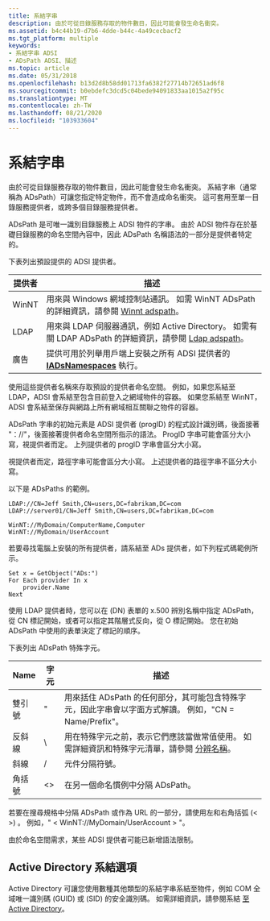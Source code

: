 ```yaml
---
title: 系結字串
description: 由於可從目錄服務存取的物件數目，因此可能會發生命名衝突。
ms.assetid: b4c44b19-d7b6-4dde-b44c-4a49cecbacf2
ms.tgt_platform: multiple
keywords:
- 系結字串 ADSI
- ADsPath ADSI、描述
ms.topic: article
ms.date: 05/31/2018
ms.openlocfilehash: b13d2d8b58dd01713fa6382f27714b72651ad6f8
ms.sourcegitcommit: b0ebdefc3dcd5c04bede94091833aa1015a2f95c
ms.translationtype: MT
ms.contentlocale: zh-TW
ms.lasthandoff: 08/21/2020
ms.locfileid: "103933604"
---
```

# <a name="binding-string"></a>系結字串

由於可從目錄服務存取的物件數目，因此可能會發生命名衝突。 系結字串（通常稱為 ADsPath）可讓您指定特定物件，而不會造成命名衝突。 這可套用至單一目錄服務提供者，或跨多個目錄服務提供者。

ADsPath 是可唯一識別目錄服務上 ADSI 物件的字串。 由於 ADSI 物件存在於基礎目錄服務的命名空間內容中，因此 ADsPath 名稱語法的一部分是提供者特定的。

下表列出預設提供的 ADSI 提供者。



| 提供者         | 描述                                                                                                                                                     |
|------------------|-----------------------------------------------------------------------------------------------------------------------------------------------------------------|
| WinNT<br/> | 用來與 Windows 網域控制站通訊。 如需 WinNT ADsPath 的詳細資訊，請參閱 [Winnt adspath](winnt-adspath.md)。<br/>           |
| LDAP<br/>  | 用來與 LDAP 伺服器通訊，例如 Active Directory。 如需有關 LDAP ADsPath 的詳細資訊，請參閱 [Ldap adspath](ldap-adspath.md)。<br/>  |
| 廣告<br/>   | 提供可用於列舉用戶端上安裝之所有 ADSI 提供者的 [**IADsNamespaces**](/windows/desktop/api/Iads/nn-iads-iadsnamespaces) 執行。<br/> |



 

使用這些提供者名稱來存取預設的提供者命名空間。 例如，如果您系結至 LDAP，ADSI 會系結至包含目前登入之網域物件的容器。 如果您系結至 WinNT，ADSI 會系結至保存與網路上所有網域相互關聯之物件的容器。

ADsPath 字串的初始元素是 ADSI 提供者 (progID) 的程式設計識別碼，後面接著 "：//"，後面接著提供者命名空間所指示的語法。 ProgID 字串可能會區分大小寫，視提供者而定。 上列提供者的 progID 字串會區分大小寫。

視提供者而定，路徑字串可能會區分大小寫。 上述提供者的路徑字串不區分大小寫。

以下是 ADsPaths 的範例。

``` syntax
LDAP://CN=Jeff Smith,CN=users,DC=fabrikam,DC=com
LDAP://server01/CN=Jeff Smith,CN=users,DC=fabrikam,DC=com
 
WinNT://MyDomain/ComputerName,Computer
WinNT://MyDomain/UserAccount
```

若要尋找電腦上安裝的所有提供者，請系結至 ADs 提供者，如下列程式碼範例所示。


```VB
Set x = GetObject("ADs:")
For Each provider In x
    provider.Name
Next
```



使用 LDAP 提供者時，您可以在 (DN) 表單的 x.500 辨別名稱中指定 ADsPath，從 CN 標記開始，或者可以指定其階層式反向，從 O 標記開始。 您在初始 ADsPath 中使用的表單決定了標記的順序。

下表列出 ADsPath 特殊字元。



| Name                      | 字元           | 描述                                                                                                                                                                                           |
|---------------------------|---------------------|-------------------------------------------------------------------------------------------------------------------------------------------------------------------------------------------------------|
| 雙引號<br/>   | "<br/>        | 用來括住 ADsPath 的任何部分，其可能包含特殊字元，因此字串會以字面方式解讀。 例如，"CN = Name/Prefix"。<br/>                                     |
| 反斜線<br/>      | \\<br/>       | 用在特殊字元之前，表示它們應該當做常值使用。 如需詳細資訊和特殊字元清單，請參閱 [分辨名稱](/previous-versions/windows/desktop/ldap/distinguished-names)。<br/> |
| 斜線<br/>          | /<br/>        | 元件分隔符號。<br/>                                                                                                                                                                       |
| 角括號<br/> | <><br/> | 在另一個命名慣例中分隔 ADsPath。<br/>                                                                                                                                       |



 

若要在搜尋規格中分隔 ADsPath 或作為 URL 的一部分，請使用左和右角括弧 (< >) 。 例如，" &lt; WinNT://MyDomain/UserAccount &gt; "。

由於命名空間需求，某些 ADSI 提供者可能已新增語法限制。

## <a name="active-directory-binding-options"></a>Active Directory 系結選項

Active Directory 可讓您使用數種其他類型的系結字串系結至物件，例如 COM 全域唯一識別碼 (GUID) 或 (SID) 的安全識別碼。 如需詳細資訊，請參閱系結 [至 Active Directory](/windows/desktop/AD/binding-to-active-directory-domain-services)。

 

